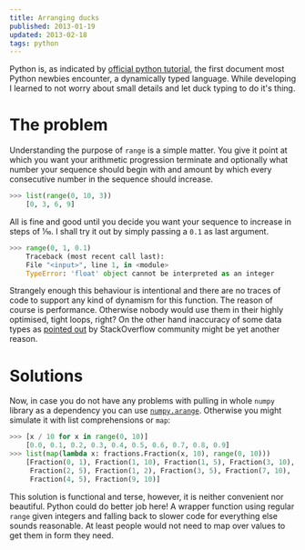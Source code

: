 ```yaml
---
title: Arranging ducks
published: 2013-01-19
updated: 2013-02-18
tags: python
---
```


Python is, as indicated by [official python tutorial][python_tutorial],
the first document most Python newbies encounter, a dynamically typed
language. While developing I learned to not worry about small details and let
duck typing to do it's thing.

[python_tutorial]: http://docs.python.org/3/tutorial/index.html

# The problem

Understanding the purpose of `range` is a simple matter. You give it point at
which you want your arithmetic progression terminate and
optionally what number your sequence should begin with and amount by which
every consecutive number in the sequence should increase.

```python
>>> list(range(0, 10, 3))
    [0, 3, 6, 9]
```

All is fine and good until you decide you want your sequence to increase in
steps of ⅒. I shall try it out by simply passing a `0.1` as last argument.

```python
>>> range(0, 1, 0.1)
    Traceback (most recent call last):
    File "<input>", line 1, in <module>
    TypeError: 'float' object cannot be interpreted as an integer
```

Strangely enough this behaviour is intentional and there are no traces of code
to support any kind of dynamism for this function. The reason of course is
performance. Otherwise nobody would use them in their highly optimised, tight
loops, right? On the other hand inaccuracy of some data types as
[pointed out][frange] by StackOverflow community might be yet another reason.

[frange]: http://stackoverflow.com/a/4189798

# Solutions

Now, in case you do not have any problems with pulling in whole `numpy`
library as a dependency you can use [`numpy.arange`][npy_arange]. Otherwise you
might simulate it with list comprehensions or `map`:

```python
>>> [x / 10 for x in range(0, 10)]
    [0.0, 0.1, 0.2, 0.3, 0.4, 0.5, 0.6, 0.7, 0.8, 0.9]
>>> list(map(lambda x: fractions.Fraction(x, 10), range(0, 10)))
    [Fraction(0, 1), Fraction(1, 10), Fraction(1, 5), Fraction(3, 10),
     Fraction(2, 5), Fraction(1, 2), Fraction(3, 5), Fraction(7, 10),
     Fraction(4, 5), Fraction(9, 10)]
```

This solution is functional and terse, however, it is neither convenient nor
beautiful. Python could do better job here! A wrapper function using regular
`range` given integers and falling back to slower code for everything else
sounds reasonable. At least people would not need to map over values to get
them in form they need.

[npy_arange]: http://docs.scipy.org/doc/numpy/reference/generated/numpy.arange.html#numpy.arange

